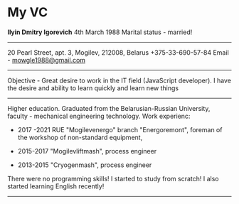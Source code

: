 # My VC
__Ilyin Dmitry Igorevich__
4th March 1988 
Marital status - married! 
***
20 Pearl Street, apt. 3, Mogilev, 212008, Belarus 
+375-33-690-57-84 Email - mowgle1988@gmail.com
***
Objective - Great desire to work in the IT field (JavaScript developer). I have the desire and ability to learn quickly and learn new things
***
Higher education. Graduated from the Belarusian-Russian University, faculty - mechanical engineering technology.
Work experienc:
* 2017 -2021 RUE "Mogilevenergo" branch "Energoremont", foreman of the workshop of non-standard equipment,

* 2015-2017 "Mogilevliftmash", process engineer

* 2013-2015 "Cryogenmash", process engineer

There were no programming skills! I started to study from scratch! I also started learning English recently!
***

